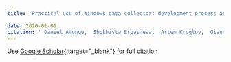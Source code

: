 ```yaml
---
title: "Practical use of Windows data collector: development process and testing analysis"

date: 2020-01-01
citation: ' Daniel Atonge,  Shokhista Ergasheva,  Artem Kruglov,  Giancarlo Succi, &quot;Practical use of Windows data collector: development process and testing analysis.&quot;, 2020.'
---
```

Use [Google Scholar](https://scholar.google.com/scholar?q=Practical+use+of+Windows+data+collector:+development+process+and+testing+analysis){:target="_blank"} for full citation